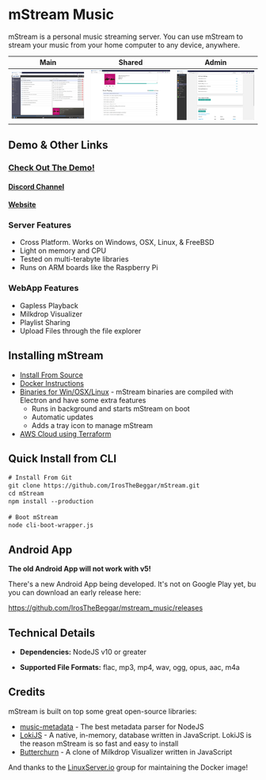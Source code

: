 # mStream Music

mStream is a personal music streaming server.  You can use mStream to stream your music from your home computer to any device, anywhere.

Main|Shared|Admin
---|---|---
![main](/docs/designs/mstreamv5.png?raw=true)|![shared](/docs/designs/shared.png?raw=true)|![admin](/docs/designs/admin.png?raw=true)

## Demo & Other Links

### [Check Out The Demo!](https://demo.mstream.io/)

#### [Discord Channel](https://discord.gg/AM896Rr)

#### [Website](https://mstream.io)

### Server Features
* Cross Platform. Works on Windows, OSX, Linux, & FreeBSD
* Light on memory and CPU
* Tested on multi-terabyte libraries
* Runs on ARM boards like the Raspberry Pi

### WebApp Features
* Gapless Playback
* Milkdrop Visualizer
* Playlist Sharing
* Upload Files through the file explorer

## Installing mStream

* [Install From Source](docs/install.md)
* [Docker Instructions](https://github.com/linuxserver/docker-mstream)
* [Binaries for Win/OSX/Linux](https://mstream.io/server) - mStream binaries are compiled with Electron and have some extra features
  - Runs in background and starts mStream on boot
  - Automatic updates
  - Adds a tray icon to manage mStream
* [AWS Cloud using Terraform](https://gitlab.com/SiliconTao-Systems/nova)

## Quick Install from CLI

```shell
# Install From Git
git clone https://github.com/IrosTheBeggar/mStream.git
cd mStream
npm install --production

# Boot mStream
node cli-boot-wrapper.js
```

## Android App

**The old Android App will not work with v5!**

There's a new Android App being developed. It's not on Google Play yet, bu you can download an early release here:

https://github.com/IrosTheBeggar/mstream_music/releases


## Technical Details

* **Dependencies:** NodeJS v10 or greater

* **Supported File Formats:** flac, mp3, mp4, wav, ogg, opus, aac, m4a

## Credits

mStream is built on top some great open-source libraries:

* [music-metadata](https://github.com/Borewit/music-metadata) - The best metadata parser for NodeJS
* [LokiJS](https://github.com/techfort/LokiJS) - A native, in-memory, database written in JavaScript.  LokiJS is the reason mStream is so fast and easy to install
* [Butterchurn](https://github.com/jberg/butterchurn) - A clone of Milkdrop Visualizer written in JavaScript

And thanks to the [LinuxServer.io](https://www.linuxserver.io/) group for maintaining the Docker image!
